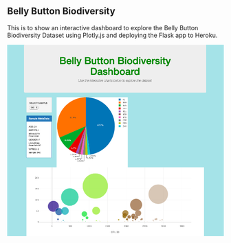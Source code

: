 
## Belly Button Biodiversity

This is to show an interactive dashboard to explore the Belly Button Biodiversity Dataset using Plotly.js and deploying the Flask app to Heroku.

<img src="images/Dashboard.png">
